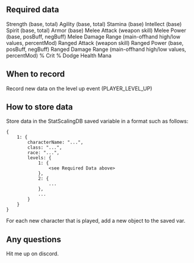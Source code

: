 ## Required data

Strength (base, total)
Agility (base, total)
Stamina (base)
Intellect (base)
Spirit (base, total)
Armor (base)
Melee Attack (weapon skill)
Melee Power (base, posBuff, negBuff)
Melee Damage Range (main-offhand high/low values, percentMod) 
Ranged Attack (weapon skill)
Ranged Power (base, posBuff, negBuff)
Ranged Damage Range (main-offhand high/low values, percentMod) 
% Crit
% Dodge
Health
Mana

## When to record

Record new data on the level up event (PLAYER_LEVEL_UP)

## How to store data

Store data in the StatScalingDB saved variable in a format such as follows:

```
{
	1: {
		characterName: "...",
		class: "...",
		race: "...",
		levels: {
			1: {
				<see Required Data above>
			},
			2: {
				...
			},
			...
		}
	}
}
```

For each new character that is played, add a new object to the saved var.

## Any questions

Hit me up on discord.